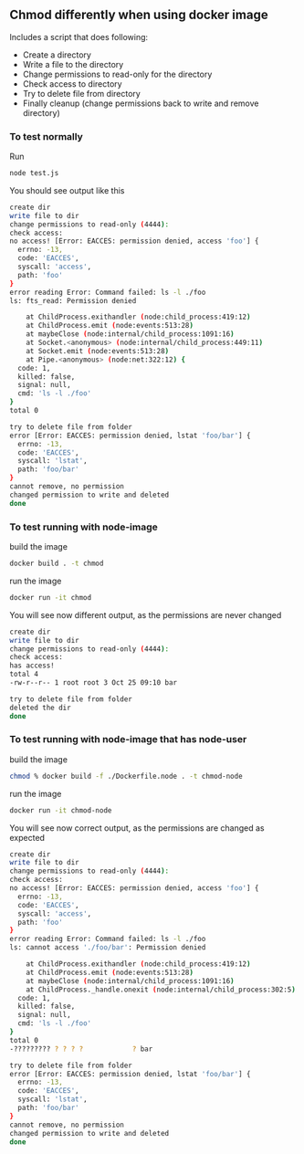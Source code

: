 ## Chmod differently when using docker image

Includes a script that does following:
 - Create a directory  
 - Write a file to the directory
 - Change permissions to read-only for the directory
 - Check access to directory
 - Try to delete file from directory
 - Finally cleanup (change permissions back to write and remove directory)

### To test normally

Run

```sh
node test.js
```

You should see output like this
```sh
create dir
write file to dir
change permissions to read-only (4444):
check access:
no access! [Error: EACCES: permission denied, access 'foo'] {
  errno: -13,
  code: 'EACCES',
  syscall: 'access',
  path: 'foo'
}
error reading Error: Command failed: ls -l ./foo
ls: fts_read: Permission denied

    at ChildProcess.exithandler (node:child_process:419:12)
    at ChildProcess.emit (node:events:513:28)
    at maybeClose (node:internal/child_process:1091:16)
    at Socket.<anonymous> (node:internal/child_process:449:11)
    at Socket.emit (node:events:513:28)
    at Pipe.<anonymous> (node:net:322:12) {
  code: 1,
  killed: false,
  signal: null,
  cmd: 'ls -l ./foo'
}
total 0

try to delete file from folder
error [Error: EACCES: permission denied, lstat 'foo/bar'] {
  errno: -13,
  code: 'EACCES',
  syscall: 'lstat',
  path: 'foo/bar'
}
cannot remove, no permission
changed permission to write and deleted
done
```

### To test running with node-image

build the image
```sh
docker build . -t chmod
```

run the image
```sh
docker run -it chmod
```

You will see now different output, as the permissions are never changed
```sh
create dir
write file to dir
change permissions to read-only (4444):
check access:
has access!
total 4
-rw-r--r-- 1 root root 3 Oct 25 09:10 bar

try to delete file from folder
deleted the dir
done
```


### To test running with node-image that has node-user

build the image
```sh
chmod % docker build -f ./Dockerfile.node . -t chmod-node
```

run the image
```sh
docker run -it chmod-node
```

You will see now correct output, as the permissions are changed as expected
```sh
create dir
write file to dir
change permissions to read-only (4444):
check access:
no access! [Error: EACCES: permission denied, access 'foo'] {
  errno: -13,
  code: 'EACCES',
  syscall: 'access',
  path: 'foo'
}
error reading Error: Command failed: ls -l ./foo
ls: cannot access './foo/bar': Permission denied

    at ChildProcess.exithandler (node:child_process:419:12)
    at ChildProcess.emit (node:events:513:28)
    at maybeClose (node:internal/child_process:1091:16)
    at ChildProcess._handle.onexit (node:internal/child_process:302:5) {
  code: 1,
  killed: false,
  signal: null,
  cmd: 'ls -l ./foo'
}
total 0
-????????? ? ? ? ?            ? bar

try to delete file from folder
error [Error: EACCES: permission denied, lstat 'foo/bar'] {
  errno: -13,
  code: 'EACCES',
  syscall: 'lstat',
  path: 'foo/bar'
}
cannot remove, no permission
changed permission to write and deleted
done
```
